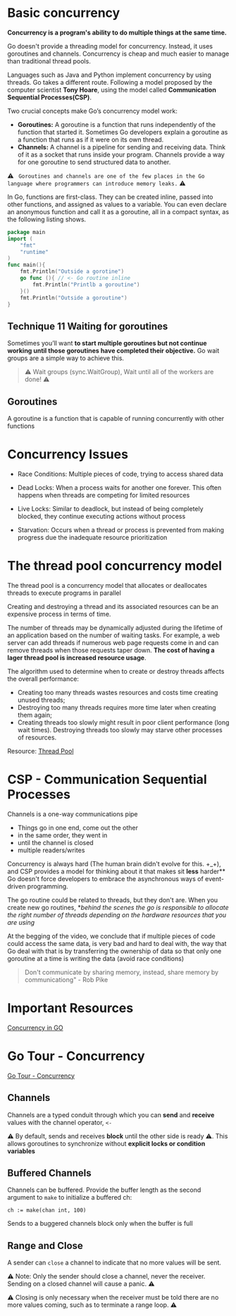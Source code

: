 # Basic concurrency

**Concurrency is a program's ability to do multiple things at the same time.**

Go doesn't provide a threading model for concurrency. Instead, it uses goroutines and channels. Concurrency is cheap and much easier to manage than traditional thread pools.

Languages such as Java and Python implement concurrency by using threads. Go takes a different route. Following a model proposed by the computer scientist **Tony Hoare**, using the model called **Communication Sequential Processes(CSP)**.

Two crucial concepts make Go’s concurrency model work:

- **Goroutines:** A goroutine is a function that runs independently of the function that started it. Sometimes Go developers explain a goroutine as a function that runs as if it were on its own thread.
- **Channels:** A channel is a pipeline for sending and receiving data. Think of it as a socket that runs inside your program. Channels provide a way for one goroutine to send structured data to another.

⚠️ ```
Goroutines and channels are one of the few places in the Go language where programmers can introduce memory leaks.``` ⚠️

In Go, functions are first-class. They can be created inline, passed into other functions, and assigned as values to a variable. You can even declare an anonymous function and call it as a goroutine, all in a compact syntax, as the following listing shows.

```go
package main
import (
    "fmt"
    "runtime"
)
func main(){
    fmt.Println("Outside a gorotine")
    go func (){ // <- Go routine inline
        fmt.Println("Printlb a goroutine")
    }()
    fmt.Println("Outside a goroutine")
}
```

## Technique 11 Waiting for goroutines

Sometimes you’ll want **to start multiple goroutines but not continue working until those goroutines have completed their objective.** Go wait groups are a simple way to achieve this.

> ⚠️ Wait groups (sync.WaitGroup), Wait until all of the workers are done! ⚠️

## Goroutines

A goroutine is a function that is capable of running concurrently with other functions

# Concurrency Issues

- Race Conditions: Multiple pieces of code, trying to access shared data

- Dead Locks: When a process waits for another one forever. This often happens when threads are competing for limited resources

- Live Locks: Similar to deadlock, but instead of being completely blocked, they continue executing actions without process

- Starvation: Occurs when a thread or process is prevented from making progress due the inadequate resource prioritization

# The thread pool concurrency model

The thread pool is a concurrency model that allocates or deallocates threads to execute programs in parallel

Creating and destroying a thread and its associated resources can be an expensive process in terms of time.

The number of threads may be dynamically adjusted during the lifetime of an application based on the number of waiting tasks. For example, a web server can add threads if numerous web page requests come in and can remove threads when those requests taper down. **The cost of having a lager thread pool is increased resource usage**.

The algorithm used to determine when to create or destroy threads affects the overall performance:

- Creating too many threads wastes resources and costs time creating unused threads;
- Destroying too many threads requires more time later when creating them again;
- Creating threads too slowly might result in poor client performance (long wait times).
Destroying threads too slowly may starve other processes of resources.

Resource: [Thread Pool](https://en.wikipedia.org/wiki/Thread_pool)

# CSP - Communication Sequential Processes

Channels is a one-way communications pipe

- Things go in one end, come out the other
- in the same order, they went in
- until the channel is closed
- multiple readers/writes

Concurrency is always hard (The human brain didn't evolve for this. +_+), and CSP provides a model for thinking about it that makes sit **less** harder**
Go doesn't force developers to embrace the asynchronous ways of event-driven programming.

The go routine could be related to threads, but they don't are. When you create new go routines, **behind the scenes the go is responsible to allocate the right number of threads depending on the hardware resources that you are using*

At the begging of the video, we conclude that if multiple pieces of code could access the same data, is very bad and hard to deal with, the way that Go deal with that is by transferring the ownership of data so that only one goroutine at a time is writing the data (avoid race conditions)

> Don't communicate by sharing memory, instead, share memory by communicationg" - Rob Pike

# Important Resources

[Concurrency in GO](https://livebook.manning.com/book/go-in-practice/chapter-3/9)

# Go Tour - Concurrency

[Go Tour - Concurrency](https://go.dev/tour/concurrency/3)

## Channels

Channels are a typed conduit through which you can **send** and **receive** values with the channel operator, `<-`

⚠️ By default, sends and receives **block** until the other side is ready ⚠️. This allows goroutines to synchronize without **explicit locks or condition variables**

## Buffered Channels

Channels can be buffered. Provide the buffer length as the second argument to `make` to initialize a buffered ch:

```golang
ch := make(chan int, 100)
```

Sends to a buggered channels block only when the buffer is full

## Range and Close

A sender can `close` a channel to indicate that no more values will be sent.

⚠️ Note: Only the sender should close a channel, never the receiver. Sending on a closed channel will cause a panic. ⚠️

⚠️ Closing is only necessary when the receiver must be told there are no more values coming, such as to terminate a range loop. ⚠️
